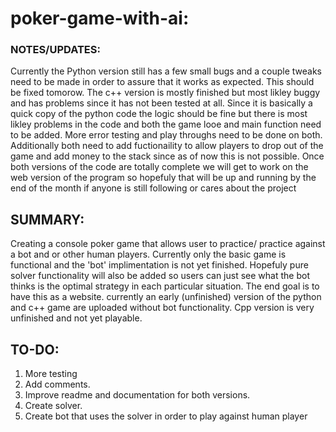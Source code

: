 # poker-game-with-ai:
### NOTES/UPDATES: 
Currently the Python version still has a few small bugs and a couple tweaks need to be made in
order to assure that it works as expected. This should be fixed tomorow. 
The c++ version is mostly finished but most likley buggy and has problems since it has not 
been tested at all. Since it is basically a quick copy of the python code the logic should
be fine but there is most likley problems in the code and both the game looe and main
function need to be added. More error testing and play throughs need to be done on both.
Additionally both need to add fuctionaility to allow players to drop out of the game and add money
to the stack since as of now this is not possible. 
Once both versions of the code are totally complete we will get to work on the web version of the
program so hopefuly that will be up and running by the end of the month if anyone is still
following or cares about the project
## SUMMARY:
Creating a console poker game that allows user to practice/ practice against a bot
and or other human players.
Currently only the basic game is functional and the 'bot' implimentation is not yet finished.
Hopefuly pure solver functionality will also be added so users can just see what the bot
thinks is the optimal strategy in each particular situation. 
The end goal is to have this as a website.
currently an early (unfinished) version of the python and c++ game are uploaded
without bot functionality. Cpp version is very unfinished and not yet playable. 

## TO-DO:
1. More testing
2. Add comments. 
3. Improve readme and documentation for both versions.
4. Create solver. 
5. Create bot that uses the solver in order to play against human player


